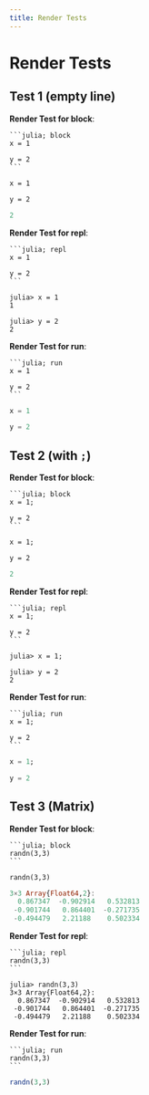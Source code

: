 ```yaml
---
title: Render Tests
---
```


# Render Tests

## Test 1 (empty line)

**Render Test for block**:

````
```julia; block
x = 1

y = 2
```
````

```
x = 1

y = 2
```

```julia
2
```

**Render Test for repl**:

````
```julia; repl
x = 1

y = 2
```
````

```julia; repl;
julia> x = 1
1

julia> y = 2
2
```

**Render Test for run**:

````
```julia; run
x = 1

y = 2
```
````

```julia
x = 1

y = 2
```

## Test 2 (with `;`)

**Render Test for block**:

````
```julia; block
x = 1;

y = 2
```
````

```
x = 1;

y = 2
```

```julia
2
```

**Render Test for repl**:

````
```julia; repl
x = 1;

y = 2
```
````

```julia; repl;
julia> x = 1;

julia> y = 2
2
```

**Render Test for run**:

````
```julia; run
x = 1;

y = 2
```
````

```julia
x = 1;

y = 2
```

## Test 3 (Matrix)

**Render Test for block**:

````
```julia; block
randn(3,3)
```
````

```
randn(3,3)
```

```julia
3×3 Array{Float64,2}:
  0.867347  -0.902914   0.532813
 -0.901744   0.864401  -0.271735
 -0.494479   2.21188    0.502334
```

**Render Test for repl**:

````
```julia; repl
randn(3,3)
```
````

```julia; repl;
julia> randn(3,3)
3×3 Array{Float64,2}:
  0.867347  -0.902914   0.532813
 -0.901744   0.864401  -0.271735
 -0.494479   2.21188    0.502334
```

**Render Test for run**:

````
```julia; run
randn(3,3)
```
````

```julia
randn(3,3)
```

